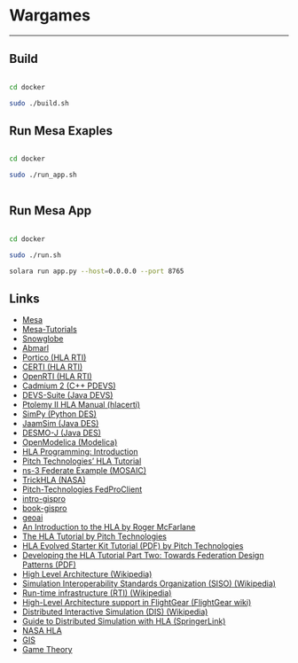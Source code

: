 # Wargames

---

## Build 

```bash

cd docker

sudo ./build.sh

```


## Run Mesa Exaples

```bash

cd docker

sudo ./run_app.sh
 
```

## Run Mesa App

```bash

cd docker

sudo ./run.sh

solara run app.py --host=0.0.0.0 --port 8765

```


## Links

- [Mesa](https://github.com/projectmesa/mesa)
- [Mesa-Tutorials](https://mesa.readthedocs.io/stable/tutorials/intro_tutorial.html)
- [Snowglobe](https://github.com/IQTLabs/snowglobe)
- [Abmarl](https://github.com/LLNL/Abmarl)
- [Portico (HLA RTI)](https://github.com/openlvc/portico)
- [CERTI (HLA RTI)](https://github.com/etopzone/CERTI)
- [OpenRTI (HLA RTI)](https://github.com/onox/OpenRTI)
- [Cadmium 2 (C++ PDEVS)](https://github.com/SimulationEverywhere/cadmium_v2)
- [DEVS-Suite (Java DEVS)](https://github.com/acims/DEVS-Suite)
- [Ptolemy II HLA Manual (hlacerti)](https://github.com/icyphy/ptII/blob/master/org/hlacerti/manual-ptii-hla.pdf)
- [SimPy (Python DES)](https://github.com/simpx/simpy)
- [JaamSim (Java DES)](https://github.com/jaamsim/jaamsim)
- [DESMO-J (Java DES)](https://desmoj.sourceforge.net/download.html)
- [OpenModelica (Modelica)](https://github.com/OpenModelica/OpenModelica)
- [HLA Programming: Introduction](https://www.hlaprogramming.com/)
- [Pitch Technologies’ HLA Tutorial](https://pitchtechnologies.com/wp-content/uploads/2020/06/TheHLAtutorial.pdf)
- [ns-3 Federate Example (MOSAIC)](https://github.com/mosaic-addons/ns3-federate)
- [TrickHLA (NASA)](https://github.com/nasa/TrickHLA)
- [Pitch-Technologies FedProClient](https://github.com/Pitch-Technologies/FedProClient)
- [intro-gispro](https://github.com/giswqs/intro-gispro)
- [book-gispro](https://gispro.gishub.org/)
- [geoai](https://github.com/opengeos/geoai)
- [An Introduction to the HLA by Roger McFarlane](https://faculty.sites.iastate.edu/tesfatsi/archive/tesfatsi/HLAIntro.RMcFarlane.pdf)
- [The HLA Tutorial by Pitch Technologies](https://pitchtechnologies.com/hlatutorial/)
- [HLA Evolved Starter Kit Tutorial (PDF) by Pitch Technologies](https://pitchtechnologies.com/wp-content/uploads/2020/06/TheHLAtutorial.pdf)
- [Developing the HLA Tutorial Part Two: Towards Federation Design Patterns (PDF)](https://pitchtechnologies.com/wp-content/uploads/2023/03/13F-SIW-031.pdf)
- [High Level Architecture (Wikipedia)](https://en.wikipedia.org/wiki/High_Level_Architecture)
- [Simulation Interoperability Standards Organization (SISO) (Wikipedia)](https://en.wikipedia.org/wiki/Simulation_Interoperability_Standards_Organization)
- [Run-time infrastructure (RTI) (Wikipedia)](https://en.wikipedia.org/wiki/Run-time_infrastructure_(simulation))
- [High-Level Architecture support in FlightGear (FlightGear wiki)](https://wiki.flightgear.org/High-Level_Architecture)
- [Distributed Interactive Simulation (DIS) (Wikipedia)](https://en.wikipedia.org/wiki/Distributed_Interactive_Simulation)
- [Guide to Distributed Simulation with HLA (SpringerLink)](https://link.springer.com/book/10.1007/978-3-319-61267-6)
- [NASA HLA](https://ntrs.nasa.gov/api/citations/20010016107/downloads/20010016107.pdf)
- [GIS](https://geog-312.gishub.org/)
- [Game Theory](https://plato.stanford.edu/entries/game-theory/)
